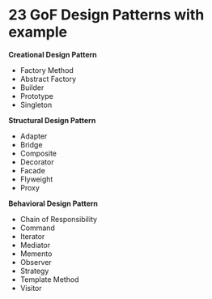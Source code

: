 
# 23 GoF Design Patterns with example

 **Creational Design Pattern**

 - Factory Method  
 - Abstract Factory  
 - Builder  
 - Prototype   
 - Singleton

 **Structural Design Pattern**
 - Adapter
 - Bridge
 - Composite
 - Decorator
 - Facade
 - Flyweight
 - Proxy

**Behavioral Design Pattern**

 - Chain of Responsibility
 - Command
 - Iterator
 - Mediator
 - Memento
 - Observer
 - Strategy
 - Template Method
 - Visitor

